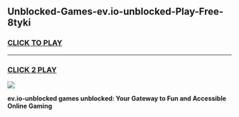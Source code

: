 
## Unblocked-Games-ev.io-unblocked-Play-Free-8tyki
<h3>
<a href="https://premium76.site?title=ev.io-unblocked&ref=23A">CLICK TO PLAY</a></h3>
<hr>

<h3>
<a href="https://premium76.site?title=ev.io-unblocked&ref=23A">CLICK 2 PLAY</a>
  
</h3>

<a href="https://premium76.site?title=ev.io-unblocked&ref=23A"><img src="https://clearcache.store/games.png"></a>


**ev.io-unblocked games unblocked: Your Gateway to Fun and Accessible Online Gaming**
